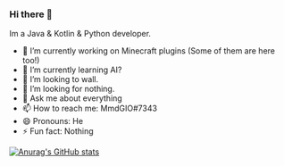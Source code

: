 ### Hi there 👋

Im a Java & Kotlin & Python developer.

- 🔭 I’m currently working on Minecraft plugins (Some of them are here too!)
- 🌱 I’m currently learning AI?
- 👯 I’m looking to wall.
- 🤔 I’m looking for nothing.
- 💬 Ask me about everything
- 📫 How to reach me: MmdGIO#7343
- 😄 Pronouns: He
- ⚡ Fun fact: Nothing


[![Anurag's GitHub stats](https://github-readme-stats.vercel.app/api?username=GaMeIsNtOvEr)](https://github.com/anuraghazra/github-readme-stats)
